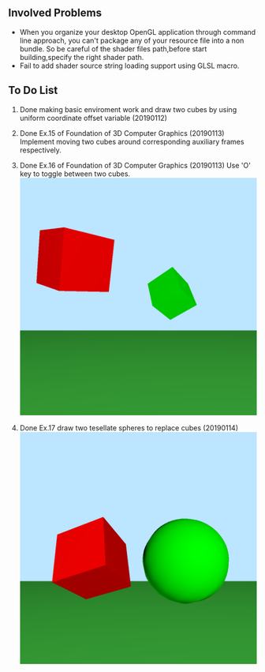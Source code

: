 
## Involved Problems
- When you organize your desktop OpenGL application through command line approach, you can't package any of your resource file into a non bundle. So be careful of the shader files path,before start building,specify the right shader path. 
- Fail to add shader source string loading support using GLSL macro.


## To Do List

1. Done making basic enviroment work and draw two cubes by using uniform coordinate offset variable (20190112) 

2. Done Ex.15 of Foundation of 3D Computer Graphics (20190113)
Implement moving two cubes around corresponding auxiliary frames respectively.

3. Done Ex.16 of Foundation of 3D Computer Graphics (20190113)
Use 'O' key to toggle between two cubes.
![Alt](./Screenshots/ex.15-16.png "Ex.16 Screenshot")

4. Done Ex.17 draw two tesellate spheres to replace cubes (20190114)
![Alt](./Screenshots/ex.17.png "Ex.17 Screenshot")



